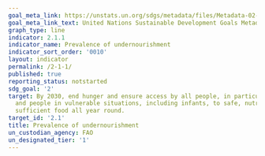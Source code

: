 ```yaml
---
goal_meta_link: https://unstats.un.org/sdgs/metadata/files/Metadata-02-01-01.pdf
goal_meta_link_text: United Nations Sustainable Development Goals Metadata (pdf 232kB)
graph_type: line
indicator: 2.1.1
indicator_name: Prevalence of undernourishment
indicator_sort_order: '0010'
layout: indicator
permalink: /2-1-1/
published: true
reporting_status: notstarted
sdg_goal: '2'
target: By 2030, end hunger and ensure access by all people, in particular the poor
  and people in vulnerable situations, including infants, to safe, nutritious and
  sufficient food all year round.
target_id: '2.1'
title: Prevalence of undernourishment
un_custodian_agency: FAO
un_designated_tier: '1'
---
```

